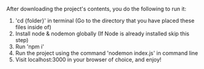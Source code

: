 After downloading the project's contents, you do the following to run it:

1. 'cd {folder}' in terminal (Go to the directory that you have placed these files inside of)
2. Install node & nodemon globally (If Node is already installed skip this step)
4. Run 'npm i'
5. Run the project using the command 'nodemon index.js' in command line
6. Visit localhost:3000 in your browser of choice, and enjoy!
